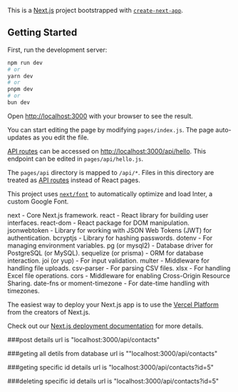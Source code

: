 This is a [Next.js](https://nextjs.org/) project bootstrapped with [`create-next-app`](https://github.com/vercel/next.js/tree/canary/packages/create-next-app).

## Getting Started

First, run the development server:

```bash
npm run dev
# or
yarn dev
# or
pnpm dev
# or
bun dev
```

Open [http://localhost:3000](http://localhost:3000) with your browser to see the result.

You can start editing the page by modifying `pages/index.js`. The page auto-updates as you edit the file.

[API routes](https://nextjs.org/docs/api-routes/introduction) can be accessed on [http://localhost:3000/api/hello](http://localhost:3000/api/hello). This endpoint can be edited in `pages/api/hello.js`.

The `pages/api` directory is mapped to `/api/*`. Files in this directory are treated as [API routes](https://nextjs.org/docs/api-routes/introduction) instead of React pages.

This project uses [`next/font`](https://nextjs.org/docs/basic-features/font-optimization) to automatically optimize and load Inter, a custom Google Font.

next - Core Next.js framework.
react - React library for building user interfaces.
react-dom - React package for DOM manipulation.
jsonwebtoken - Library for working with JSON Web Tokens (JWT) for authentication.
bcryptjs - Library for hashing passwords.
dotenv - For managing environment variables.
pg (or mysql2) - Database driver for PostgreSQL (or MySQL).
sequelize (or prisma) - ORM for database interaction.
joi (or yup) - For input validation.
multer - Middleware for handling file uploads.
csv-parser - For parsing CSV files.
xlsx - For handling Excel file operations.
cors - Middleware for enabling Cross-Origin Resource Sharing.
date-fns or moment-timezone - For date-time handling with timezones.



The easiest way to deploy your Next.js app is to use the [Vercel Platform](https://vercel.com/new?utm_medium=default-template&filter=next.js&utm_source=create-next-app&utm_campaign=create-next-app-readme) from the creators of Next.js.

Check out our [Next.js deployment documentation](https://nextjs.org/docs/deployment) for more details.


###post details url is "localhost:3000/api/contacts"

###geting all detils from database url is ""localhost:3000/api/contacts"

###geting specific id details url is "localhost:3000/api/contacts?id=5"

###deleting specific id details url is "localhost:3000/api/contacts?id=5"

